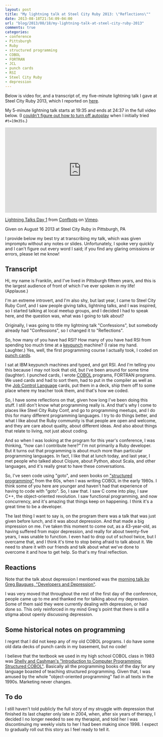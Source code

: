 ```yaml
---
layout: post
title: "My lightning talk at Steel City Ruby 2013: \"Reflections\""
date: 2013-08-18T21:54:09-04:00
url: "blog/2013/08/18/my-lightning-talk-at-steel-city-ruby-2013"
comments: true
categories:
- conference
- Pittsburgh
- Ruby
- structured programming
- COBOL
- FORTRAN
- JCL
- punch cards
- RSI
- Steel City Ruby
- depression
---
```

Below is video for, and a transcript of, my five-minute lightning talk I gave at Steel City Ruby 2013, which I reported on [here](/blog/2013/08/18/report-on-the-second-steel-city-ruby-conference-another-life-changing-one-for-me-part-1/).

<!--more-->

My 5-minute lightning talk starts at 19:35 and ends at 24:37 in the full video below. (I [couldn't figure out how to turn off autoplay](https://vimeo.com/forums/topic:546) when I initially tried `#t=19m35s`.)

<iframe src="https://player.vimeo.com/video/72703334" width="500" height="281" frameborder="0" webkitallowfullscreen mozallowfullscreen allowfullscreen></iframe> <p><a href="https://vimeo.com/72703334">Lightning Talks Day 1</a> from <a href="https://vimeo.com/confbots">Confbots</a> on <a href="https://vimeo.com">Vimeo</a>.</p> <p>Given on August 16 2013 at Steel City Ruby in Pittsburgh, PA</p>

I provide below my best try at transcribing my talk, which was given impromptu without any notes or slides. Unfortunately, I spoke very quickly and I can't figure out every word I said; if you find any glaring omissions or errors, please let me know!

## Transcript

Hi, my name is Franklin, and I've lived in Pittsburgh fifteen years, and this is the largest audience of front of which I've ever spoken in my life! (Applause.)

I'm an extreme introvert, and I'm also shy, but last year, I came to Steel City Ruby Conf, and I saw people giving talks, lightning talks, and I was inspired, so I started talking at local meetup groups, and I decided I had to speak here, and the question was, what was I going to talk about?

Originally, I was going to title my lightning talk "Confessions", but somebody already had "Confessions", so I changed it to "Reflections".

So, how many of you have had RSI? How many of you have had RSI from spending too much time at a [keypunch](http://en.wikipedia.org/wiki/Keypunch) machine? (I raise my hand. Laughter.) Yes, well, the first programming course I actually took, I coded on [punch cards](http://en.wikipedia.org/wiki/Punched_card).

I sat at IBM keypunch machines and typed, and got RSI. And I'm telling you this because I may not look that old, but I've been around for some time (laughter). I punched cards, I wrote [COBOL](http://en.wikipedia.org/wiki/COBOL) programs, FORTRAN programs. We used cards and had to sort them, had to put in the compiler as well as the [Job Control Language](http://en.wikipedia.org/wiki/Job_Control_Language) cards, put them in a deck, ship them off to some place where my teacher took them, and that's how we coded.

So, I have some reflections on that, given how long I've been doing this stuff. I still don't know what programming really is. And that's why I come to places like Steel City Ruby Conf, and go to programming meetups, and I do this for many different programming languages. I try to do things better, and what I like about the Ruby community is that people are open and welcome, and they are care about quality, about different ideas. And also about things that relate to living, not just about coding.

And so when I was looking at the program for this year's conference, I was thinking, "how can I contribute here?" I'm not primarily a Ruby developer. But it turns out that programming is about much more than particular programming languages. In fact, I like that at lunch today, and last year, I met people who talked about Clojure, about Python, about Scala, and other languages, and it's really great to have these conversations.

So, I've seen code using "goto", and seen books on ["structured programming"](http://en.wikipedia.org/wiki/Structured_programming) from the 60s, when I was writing COBOL in the early 1980s. I think some of you here are younger and haven't had that experience of having to code with "goto". So, I saw that. I saw C come into play, I saw C++, the object-oriented revolution. I saw functional programming, and now concurrency, and it's amazing that things keep on happening. I think it's a great time to be a developer.

The last thing I want to say is, on the program there was a talk that was just given before lunch, and it was about depression. And that made a big impression on me. I've taken this moment to come out, as a 43-year-old, as having suffered from major depression, and really for about twenty-five years, I was unable to function. I even had to drop out of school twice, but I overcame that, and I think it's time to stop being afraid to talk about it. We need to share it with our friends and talk about what we've done to overcome it and how to get help. So that's my final reflection.

## Reactions

Note that the talk about depression I mentioned was the [morning talk by Greg Baugues, "Developers and Depression"](http://vimeo.com/72690223).

I was very moved that throughout the rest of the first day of the conference, people came up to me and thanked me for talking about my depression. Some of them said they were currently dealing with depression, or had done so. This only reinforced in my mind Greg's point that there is still a stigma about openly discussing depression.

## Some historical notes on programming

I regret that I did not keep any of my old COBOL programs. I do have some old data decks of punch cards in my basement, but no code!

I believe that the textbook we used in my high school COBOL class in 1983 was [Shelly and Cashman's "Introduction to Computer Programming: Structured COBOL"](http://books.google.com/books?id=cE0gAQAAIAAJ). Basically all the programming books of the day for any language boasted of teaching structured programming. Given that, I was amused by the whole "object-oriented programming" fad in all texts in the 1990s. Marketing never changes.

## To do

I still haven't told publicly the full story of my struggle with depression that finished its last chapter only late in 2004, when, after six years of therapy, I decided I no longer needed to see my therapist, and told her I was discontinuing my weekly visits to her I had been making since 1998. I expect to gradually roll out this story as I feel ready to tell it.
